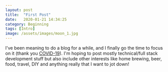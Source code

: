 ```yaml
---
layout: post
title:  "First Post"
date:   2020-01-21 14:34:25
category: Beginning
tags: [Intro]
image: /assets/images/moon_1.jpg
---
```


I've been meaning to do a blog for a while, and I finally go the time to focus on it (thank you [COVID-19](https://en.wikipedia.org/wiki/2019%E2%80%9320_coronavirus_pandemic)).
I'm hoping to post mostly technical/full stack development stuff but also include other interests like home brewing, beer, food, travel, DIY and anything really that I want to jot down!
